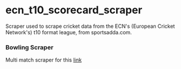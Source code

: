 # ecn_t10_scorecard_scraper
Scraper used to scrape cricket data from the ECN's (European Cricket Network's) t10 format league, from sportsadda.com. 
### Bowling Scraper
Multi match scraper for this [link](https://www.sportsadda.com/cricket/series/european-championship-2021-1991/scores-fixtures)
